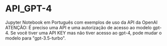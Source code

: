 # API_GPT-4
Jupyter Notebook em Português com exemplos de uso da API da OpenAI
ATENÇÃO: É preciso uma API e uma autorização de acesso ao modelo gpt-4. Se você tiver uma API KEY mas não tiver acesso ao gpt-4, pode mudar o modelo para "gpt-3.5-turbo". 
 
